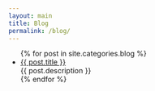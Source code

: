 ```yaml
---
layout: main
title: Blog
permalink: /blog/
---
```


<ul class="artical-list">
  {% for post in site.categories.blog %}
  <li>
    <a href="{{ post.url }}" class="title">{{ post.title }}</a>
    <div class="title-desc">{{ post.description }}</div>
  </li>
  {% endfor %}
</ul>